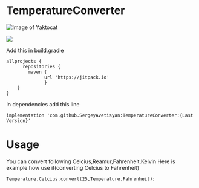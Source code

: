 # TemperatureConverter

![Image of Yaktocat](https://lmg-labmanager.s3.amazonaws.com/assets/articleNo/3330/aImg/40352/advances-in-temperature-measurement-for-microwave-digestion-l.jpg)

![](https://jitpack.io/v/SergeyAvetisyan/TemperatureConverter.svg)

Add this in build.gradle

```
allprojects {
      repositories {
        maven { 
              url 'https://jitpack.io' 
              }
    }
}
```



In dependencies add this line

```
implementation 'com.github.SergeyAvetisyan:TemperatureConverter:{Last Version}'
```



# Usage

You can convert following Celcius,Reamur,Fahrenheit,Kelvin
Here is example how use it(converting Celcius to Fahrenheit)
```
Temperature.Celcius.convert(25,Temperature.Fahrenheit);
```
